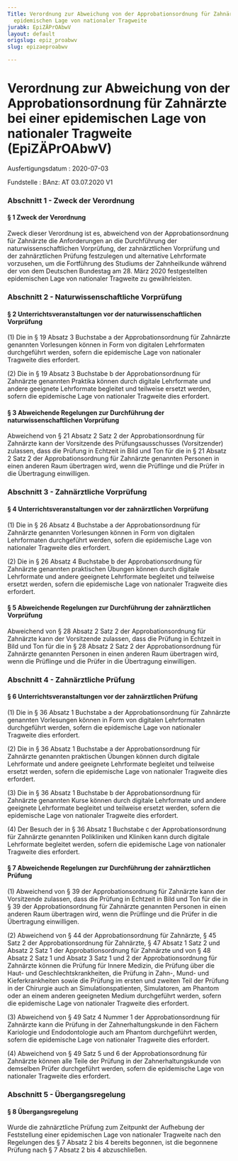 ```yaml
---
Title: Verordnung zur Abweichung von der Approbationsordnung für Zahnärzte bei einer
  epidemischen Lage von nationaler Tragweite
jurabk: EpiZÄPrOAbwV
layout: default
origslug: epiz_proabwv
slug: epizaeproabwv

---
```


# Verordnung zur Abweichung von der Approbationsordnung für Zahnärzte bei einer epidemischen Lage von nationaler Tragweite (EpiZÄPrOAbwV)

Ausfertigungsdatum
:   2020-07-03

Fundstelle
:   BAnz: AT 03.07.2020 V1


### Abschnitt 1 - Zweck der Verordnung


#### § 1 Zweck der Verordnung

Zweck dieser Verordnung ist es, abweichend von der Approbationsordnung
für Zahnärzte die Anforderungen an die Durchführung der
naturwissenschaftlichen Vorprüfung, der zahnärztlichen Vorprüfung und
der zahnärztlichen Prüfung festzulegen und alternative Lehrformate
vorzusehen, um die Fortführung des Studiums der Zahnheilkunde während
der von dem Deutschen Bundestag am 28. März 2020 festgestellten
epidemischen Lage von nationaler Tragweite zu gewährleisten.


### Abschnitt 2 - Naturwissenschaftliche Vorprüfung


#### § 2 Unterrichtsveranstaltungen vor der naturwissenschaftlichen Vorprüfung

(1) Die in § 19 Absatz 3 Buchstabe a der Approbationsordnung für
Zahnärzte genannten Vorlesungen können in Form von digitalen
Lehrformaten durchgeführt werden, sofern die epidemische Lage von
nationaler Tragweite dies erfordert.

(2) Die in § 19 Absatz 3 Buchstabe b der Approbationsordnung für
Zahnärzte genannten Praktika können durch digitale Lehrformate und
andere geeignete Lehrformate begleitet und teilweise ersetzt werden,
sofern die epidemische Lage von nationaler Tragweite dies erfordert.


#### § 3 Abweichende Regelungen zur Durchführung der naturwissenschaftlichen Vorprüfung

Abweichend von § 21 Absatz 2 Satz 2 der Approbationsordnung für
Zahnärzte kann der Vorsitzende des Prüfungsausschusses (Vorsitzender)
zulassen, dass die Prüfung in Echtzeit in Bild und Ton für die in § 21
Absatz 2 Satz 2 der Approbationsordnung für Zahnärzte genannten
Personen in einen anderen Raum übertragen wird, wenn die Prüflinge und
die Prüfer in die Übertragung einwilligen.


### Abschnitt 3 - Zahnärztliche Vorprüfung


#### § 4 Unterrichtsveranstaltungen vor der zahnärztlichen Vorprüfung

(1) Die in § 26 Absatz 4 Buchstabe a der Approbationsordnung für
Zahnärzte genannten Vorlesungen können in Form von digitalen
Lehrformaten durchgeführt werden, sofern die epidemische Lage von
nationaler Tragweite dies erfordert.

(2) Die in § 26 Absatz 4 Buchstabe b der Approbationsordnung für
Zahnärzte genannten praktischen Übungen können durch digitale
Lehrformate und andere geeignete Lehrformate begleitet und teilweise
ersetzt werden, sofern die epidemische Lage von nationaler Tragweite
dies erfordert.


#### § 5 Abweichende Regelungen zur Durchführung der zahnärztlichen Vorprüfung

Abweichend von § 28 Absatz 2 Satz 2 der Approbationsordnung für
Zahnärzte kann der Vorsitzende zulassen, dass die Prüfung in Echtzeit
in Bild und Ton für die in § 28 Absatz 2 Satz 2 der
Approbationsordnung für Zahnärzte genannten Personen in einen anderen
Raum übertragen wird, wenn die Prüflinge und die Prüfer in die
Übertragung einwilligen.


### Abschnitt 4 - Zahnärztliche Prüfung


#### § 6 Unterrichtsveranstaltungen vor der zahnärztlichen Prüfung

(1) Die in § 36 Absatz 1 Buchstabe a der Approbationsordnung für
Zahnärzte genannten Vorlesungen können in Form von digitalen
Lehrformaten durchgeführt werden, sofern die epidemische Lage von
nationaler Tragweite dies erfordert.

(2) Die in § 36 Absatz 1 Buchstabe a der Approbationsordnung für
Zahnärzte genannten praktischen Übungen können durch digitale
Lehrformate und andere geeignete Lehrformate begleitet und teilweise
ersetzt werden, sofern die epidemische Lage von nationaler Tragweite
dies erfordert.

(3) Die in § 36 Absatz 1 Buchstabe b der Approbationsordnung für
Zahnärzte genannten Kurse können durch digitale Lehrformate und andere
geeignete Lehrformate begleitet und teilweise ersetzt werden, sofern
die epidemische Lage von nationaler Tragweite dies erfordert.

(4) Der Besuch der in § 36 Absatz 1 Buchstabe c der
Approbationsordnung für Zahnärzte genannten Polikliniken und Kliniken
kann durch digitale Lehrformate begleitet werden, sofern die
epidemische Lage von nationaler Tragweite dies erfordert.


#### § 7 Abweichende Regelungen zur Durchführung der zahnärztlichen Prüfung

(1) Abweichend von § 39 der Approbationsordnung für Zahnärzte kann der
Vorsitzende zulassen, dass die Prüfung in Echtzeit in Bild und Ton für
die in § 39 der Approbationsordnung für Zahnärzte genannten Personen
in einen anderen Raum übertragen wird, wenn die Prüflinge und die
Prüfer in die Übertragung einwilligen.

(2) Abweichend von § 44 der Approbationsordnung für Zahnärzte, § 45
Satz 2 der Approbationsordnung für Zahnärzte, § 47 Absatz 1 Satz 2 und
Absatz 2 Satz 1 der Approbationsordnung für Zahnärzte und von § 48
Absatz 2 Satz 1 und Absatz 3 Satz 1 und 2 der Approbationsordnung für
Zahnärzte können die Prüfung für Innere Medizin, die Prüfung über die
Haut- und Geschlechtskrankheiten, die Prüfung in Zahn-, Mund- und
Kieferkrankheiten sowie die Prüfung im ersten und zweiten Teil der
Prüfung in der Chirurgie auch an Simulationspatienten, Simulatoren, am
Phantom oder an einem anderen geeigneten Medium durchgeführt werden,
sofern die epidemische Lage von nationaler Tragweite dies erfordert.

(3) Abweichend von § 49 Satz 4 Nummer 1 der Approbationsordnung für
Zahnärzte kann die Prüfung in der Zahnerhaltungskunde in den Fächern
Kariologie und Endodontologie auch am Phantom durchgeführt werden,
sofern die epidemische Lage von nationaler Tragweite dies erfordert.

(4) Abweichend von § 49 Satz 5 und 6 der Approbationsordnung für
Zahnärzte können alle Teile der Prüfung in der Zahnerhaltungskunde von
demselben Prüfer durchgeführt werden, sofern die epidemische Lage von
nationaler Tragweite dies erfordert.


### Abschnitt 5 - Übergangsregelung


#### § 8 Übergangsregelung

Wurde die zahnärztliche Prüfung zum Zeitpunkt der Aufhebung der
Feststellung einer epidemischen Lage von nationaler Tragweite nach den
Regelungen des § 7 Absatz 2 bis 4 bereits begonnen, ist die begonnene
Prüfung nach § 7 Absatz 2 bis 4 abzuschließen.

